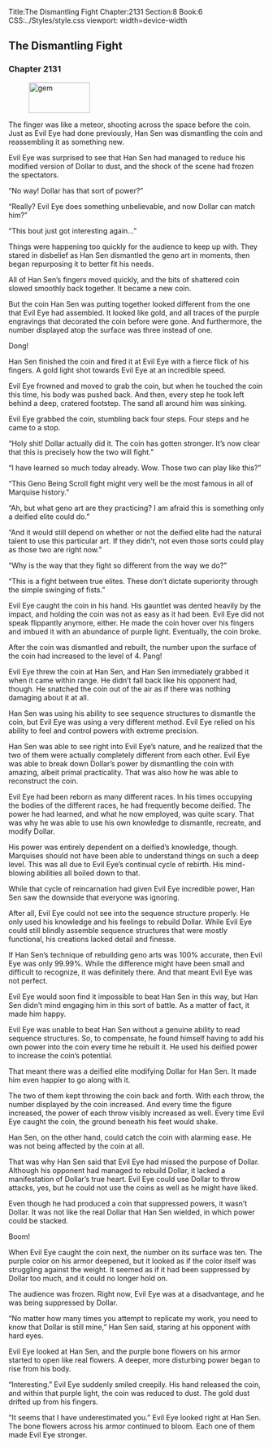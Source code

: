 Title:The Dismantling Fight 
Chapter:2131 
Section:8 
Book:6 
CSS:../Styles/style.css 
viewport: width=device-width
  
## The Dismantling Fight
### Chapter 2131
  
<figure>
	<img src="../Images/gem.gif" alt="gem" id="gem" width="120" height="60" />
</figure>
  

  
The finger was like a meteor, shooting across the space before the coin. Just as Evil Eye had done previously, Han Sen was dismantling the coin and reassembling it as something new.

Evil Eye was surprised to see that Han Sen had managed to reduce his modified version of Dollar to dust, and the shock of the scene had frozen the spectators.

“No way! Dollar has that sort of power?”

“Really? Evil Eye does something unbelievable, and now Dollar can match him?”

“This bout just got interesting again…”

Things were happening too quickly for the audience to keep up with. They stared in disbelief as Han Sen dismantled the geno art in moments, then began repurposing it to better fit his needs.

All of Han Sen’s fingers moved quickly, and the bits of shattered coin slowed smoothly back together. It became a new coin.

But the coin Han Sen was putting together looked different from the one that Evil Eye had assembled. It looked like gold, and all traces of the purple engravings that decorated the coin before were gone. And furthermore, the number displayed atop the surface was three instead of one.

Dong!

Han Sen finished the coin and fired it at Evil Eye with a fierce flick of his fingers. A gold light shot towards Evil Eye at an incredible speed.

Evil Eye frowned and moved to grab the coin, but when he touched the coin this time, his body was pushed back. And then, every step he took left behind a deep, cratered footstep. The sand all around him was sinking.

Evil Eye grabbed the coin, stumbling back four steps. Four steps and he came to a stop.

“Holy shit! Dollar actually did it. The coin has gotten stronger. It’s now clear that this is precisely how the two will fight.”

“I have learned so much today already. Wow. Those two can play like this?”

“This Geno Being Scroll fight might very well be the most famous in all of Marquise history.”

“Ah, but what geno art are they practicing? I am afraid this is something only a deified elite could do.”

“And it would still depend on whether or not the deified elite had the natural talent to use this particular art. If they didn’t, not even those sorts could play as those two are right now.”

“Why is the way that they fight so different from the way we do?”

“This is a fight between true elites. These don’t dictate superiority through the simple swinging of fists.”

Evil Eye caught the coin in his hand. His gauntlet was dented heavily by the impact, and holding the coin was not as easy as it had been. Evil Eye did not speak flippantly anymore, either. He made the coin hover over his fingers and imbued it with an abundance of purple light. Eventually, the coin broke.

After the coin was dismantled and rebuilt, the number upon the surface of the coin had increased to the level of 4. Pang!

Evil Eye threw the coin at Han Sen, and Han Sen immediately grabbed it when it came within range. He didn’t fall back like his opponent had, though. He snatched the coin out of the air as if there was nothing damaging about it at all.

Han Sen was using his ability to see sequence structures to dismantle the coin, but Evil Eye was using a very different method. Evil Eye relied on his ability to feel and control powers with extreme precision.

Han Sen was able to see right into Evil Eye’s nature, and he realized that the two of them were actually completely different from each other. Evil Eye was able to break down Dollar’s power by dismantling the coin with amazing, albeit primal practicality. That was also how he was able to reconstruct the coin.

Evil Eye had been reborn as many different races. In his times occupying the bodies of the different races, he had frequently become deified. The power he had learned, and what he now employed, was quite scary. That was why he was able to use his own knowledge to dismantle, recreate, and modify Dollar.

His power was entirely dependent on a deified’s knowledge, though. Marquises should not have been able to understand things on such a deep level. This was all due to Evil Eye’s continual cycle of rebirth. His mind-blowing abilities all boiled down to that.

While that cycle of reincarnation had given Evil Eye incredible power, Han Sen saw the downside that everyone was ignoring.

After all, Evil Eye could not see into the sequence structure properly. He only used his knowledge and his feelings to rebuild Dollar. While Evil Eye could still blindly assemble sequence structures that were mostly functional, his creations lacked detail and finesse.

If Han Sen’s technique of rebuilding geno arts was 100% accurate, then Evil Eye was only 99.99%. While the difference might have been small and difficult to recognize, it was definitely there. And that meant Evil Eye was not perfect.

Evil Eye would soon find it impossible to beat Han Sen in this way, but Han Sen didn’t mind engaging him in this sort of battle. As a matter of fact, it made him happy.

Evil Eye was unable to beat Han Sen without a genuine ability to read sequence structures. So, to compensate, he found himself having to add his own power into the coin every time he rebuilt it. He used his deified power to increase the coin’s potential.

That meant there was a deified elite modifying Dollar for Han Sen. It made him even happier to go along with it.

The two of them kept throwing the coin back and forth. With each throw, the number displayed by the coin increased. And every time the figure increased, the power of each throw visibly increased as well. Every time Evil Eye caught the coin, the ground beneath his feet would shake.

Han Sen, on the other hand, could catch the coin with alarming ease. He was not being affected by the coin at all.

That was why Han Sen said that Evil Eye had missed the purpose of Dollar. Although his opponent had managed to rebuild Dollar, it lacked a manifestation of Dollar’s true heart. Evil Eye could use Dollar to throw attacks, yes, but he could not use the coins as well as he might have liked.

Even though he had produced a coin that suppressed powers, it wasn’t Dollar. It was not like the real Dollar that Han Sen wielded, in which power could be stacked.

Boom!

When Evil Eye caught the coin next, the number on its surface was ten. The purple color on his armor deepened, but it looked as if the color itself was struggling against the weight. It seemed as if it had been suppressed by Dollar too much, and it could no longer hold on.

The audience was frozen. Right now, Evil Eye was at a disadvantage, and he was being suppressed by Dollar.

“No matter how many times you attempt to replicate my work, you need to know that Dollar is still mine,” Han Sen said, staring at his opponent with hard eyes.

Evil Eye looked at Han Sen, and the purple bone flowers on his armor started to open like real flowers. A deeper, more disturbing power began to rise from his body.

“Interesting.” Evil Eye suddenly smiled creepily. His hand released the coin, and within that purple light, the coin was reduced to dust. The gold dust drifted up from his fingers.

“It seems that I have underestimated you.” Evil Eye looked right at Han Sen. The bone flowers across his armor continued to bloom. Each one of them made Evil Eye stronger.
